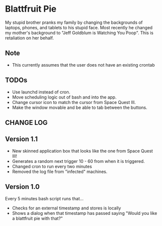 Blattfruit Pie
===========
My stupid brother pranks my family by changing the backgrounds of laptops, phones, and tablets to his stupid face.  Most recently he changed my mother's background to "Jeff Goldblum is Watching You Poop".  This is retaliation on her behalf.

Note
----
* This currently assumes that the user does not have an existing crontab

TODOs
-----
* Use launchd instead of cron.
* Move scheduling logic out of bash and into the app.
* Change cursor icon to match the cursor from Space Quest III.
* Make the window movable and be able to tab between the buttons.

CHANGE LOG
----------

Version 1.1
-----------
* New skinned application box that looks like the one from Space Quest III!
* Generates a random next trigger 10 - 60 from when it is triggered.
* Changed cron to run every two minutes
* Removed the log file from "infected" machines.

Version 1.0
-----------
Every 5 minutes bash script runs that...
* Checks for an external timestamp and stores is locally
* Shows a dialog when that timestamp has passed saying "Would you like a blattfruit pie with that?"
